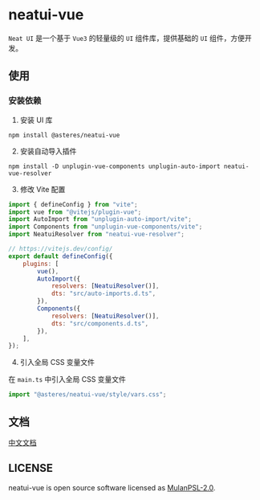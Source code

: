 # neatui-vue

`Neat UI` 是一个基于 `Vue3` 的轻量级的 `UI` 组件库，提供基础的 `UI` 组件，方便开发。

## 使用

### 安装依赖
1. 安装 UI 库
```shell
npm install @asteres/neatui-vue
```

2. 安装自动导入插件
```shell
npm install -D unplugin-vue-components unplugin-auto-import neatui-vue-resolver
```

3. 修改 Vite 配置

```js
import { defineConfig } from "vite";
import vue from "@vitejs/plugin-vue";
import AutoImport from "unplugin-auto-import/vite";
import Components from "unplugin-vue-components/vite";
import NeatuiResolver from "neatui-vue-resolver";

// https://vitejs.dev/config/
export default defineConfig({
	plugins: [
		vue(),
		AutoImport({
			resolvers: [NeatuiResolver()],
			dts: "src/auto-imports.d.ts",
		}),
		Components({
			resolvers: [NeatuiResolver()],
			dts: "src/components.d.ts",
		}),
	],
});
```

4. 引入全局 CSS 变量文件

在 `main.ts` 中引入全局 CSS 变量文件

```js
import "@asteres/neatui-vue/style/vars.css";
```

## 文档

[中文文档](https://dvshu.github.io/neatui-vue/)

## LICENSE
neatui-vue is open source software licensed as [MulanPSL-2.0](https://github.com/DvShu/neatui-vue/blob/main/LICENSE).
